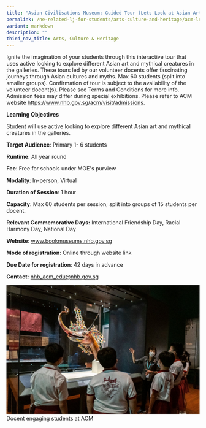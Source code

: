 ```yaml
---
title: "Asian Civilisations Museum: Guided Tour (Lets Look at Asian Art for P1 to P6)"
permalink: /ne-related-lj-for-students/arts-culture-and-heritage/acm-lets-look-at-asian-art/
variant: markdown
description: ""
third_nav_title: Arts, Culture & Heritage
---
```

Ignite the imagination of your students through this interactive tour that uses active looking to explore different Asian art and mythical creatures in the galleries. These tours led by our volunteer docents offer fascinating journeys through Asian cultures and myths.
Max 60 students (split into smaller groups). Confirmation of tour is subject to the availability of the volunteer docent(s). Please see Terms and Conditions for more info.
Admission fees may differ during special exhibitions. Please refer to ACM website https://www.nhb.gov.sg/acm/visit/admissions.

**Learning Objectives**

Student will use active looking to explore different Asian art and mythical creatures in the galleries.

**Target Audience**: Primary 1- 6 students
	
**Runtime**: All year round	
	
**Fee**: Free for schools under MOE's purview 
	
**Modality**: In-person, Virtual
	
**Duration of Session**: 	1 hour
	
**Capacity**: Max 60 students per session; split into groups of 15 students per docent.
	
**Relevant Commemorative Days:** International Friendship Day, Racial Harmony Day, National Day	
	
**Website**:	www.bookmuseums.nhb.gov.sg
	
**Mode of registration**: Online through website link
	
**Due Date for registration**: 	42 days in advance
	
**Contact:** 	nhb_acm_edu@nhb.gov.sg

![](/images/Let_s_Look_at_Asian_Art_P1_to_6.jpg)
Docent engaging students at ACM
